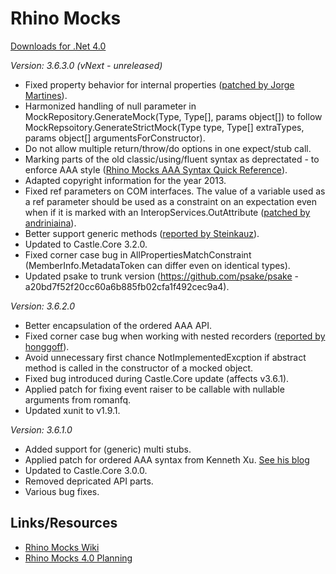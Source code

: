 Rhino Mocks
======================================================================

[Downloads for .Net 4.0](https://github.com/alaendle/rhino-mocks/downloads)

_Version: 3.6.3.0 (vNext - unreleased)_

* Fixed property behavior for internal properties ([patched by Jorge Martines](https://github.com/jorgehmv/rhino-mocks/commit/24abfef37e4c0e66d140f246013a5df5eddbc932)).
* Harmonized handling of null parameter in MockRepository.GenerateMock(Type, Type[], params object[]) to follow MockRepsoitory.GenerateStrictMock(Type type, Type[] extraTypes, params object[] argumentsForConstructor).
* Do not allow multiple return/throw/do options in one expect/stub call.
* Marking parts of the old classic/using/fluent syntax as deprectated - to enforce AAA style ([Rhino Mocks AAA Syntax Quick Reference](http://www.scribd.com/doc/49587062/RhinoMocksAAAQuickReference)).
* Adapted copyright information for the year 2013.
* Fixed ref parameters on COM interfaces. The value of a variable used as a ref parameter should be used as a constraint on an expectation even when if it is marked with an InteropServices.OutAttribute ([patched by andriniaina](https://github.com/andriniaina/rhino-mocks/commit/e707bdfddabb49b573e41afad82403e89c99ab2c)).
* Better support generic methods ([reported by Steinkauz](https://groups.google.com/forum/?fromgroups=#!topic/RhinoMocks/gta6a6bHhT8)).
* Updated to Castle.Core 3.2.0.
* Fixed corner case bug in AllPropertiesMatchConstraint (MemberInfo.MetadataToken can differ even on identical types).
* Updated psake to trunk version (https://github.com/psake/psake - a20bd7f52f20cc60a6b885fb02cfa1f492cec9a4).

_Version: 3.6.2.0_

* Better encapsulation of the ordered AAA API.
* Fixed corner case bug when working with nested recorders ([reported by honggoff](https://groups.google.com/d/topic/rhinomocks/tMAbfs2qBec/discussion)).
* Avoid unnecessary first chance NotImplementedExcption if abstract method is called in the constructor of a mocked object.
* Fixed bug introduced during Castle.Core update (affects v3.6.1).
* Applied patch for fixing event raiser to be callable with nullable arguments from romanfq.
* Updated xunit to v1.9.1.

_Version: 3.6.1.0_

* Added support for (generic) multi stubs.
* Applied patch for ordered AAA syntax from Kenneth Xu. [See his blog](http://kennethxu.blogspot.com/2009/06/rhinomocks-ordered-expectations.html)
* Updated to Castle.Core 3.0.0.
* Removed depricated API parts.
* Various bug fixes.

## Links/Resources

* [Rhino Mocks Wiki](http://www.ayende.com/wiki/Rhino+Mocks.ashx "Rhino Mocks Wiki")
* [Rhino Mocks 4.0 Planning](http://nhprof.uservoice.com/pages/28152-rhino-mocks-4-0 "Rhino 4.0 Planning")